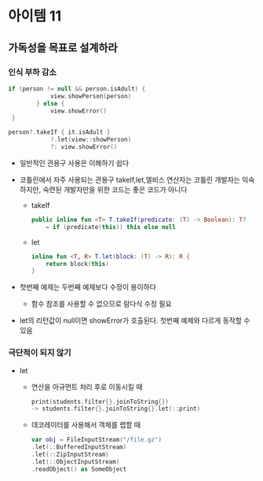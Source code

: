 # 아이템 11

## 가독성을 목표로 설계하라

### 인식 부하 감소

```kotlin
if (person != null && person.isAdult) {
            view.showPerson(person)
        } else {
            view.showError()
 }
```

```kotlin
person?.takeIf { it.isAdult }
            ?.let(view::showPerson)
            ?: view.showError()
```

- 일반적인 관용구 사용은 이해하기 쉽다
- 코틀린에서 자주 사용되는 관용구 takeIf,let,엘비스 연산자는 코틀린 개발자는 익숙하지만, 숙련된 개발자만을 위한 코드는 좋은 코드가 아니다
    - takeIf
        
        ```kotlin
        public inline fun <T> T.takeIf(predicate: (T) -> Boolean): T? 
            = if (predicate(this)) this else null
        ```
        
    - let
        
        ```kotlin
        inline fun <T, R> T.let(block: (T) -> R): R {
            return block(this)
        }
        ```
        
- 첫번째 예제는 두번째 예제보다 수정이 용이하다
    - 함수 참조를 사용할 수 없으므로 람다식 수정 필요
- let의 리턴값이 null이면 showError가 호출된다. 첫번째 예제와 다르게 동작할 수 있음

### 극단적이 되지 않기

- let
    - 연산을 아규먼트 처리 후로 이동시킬 때
        
        ```kotlin
        print(students.filter{}.joinToString{})
        -> students.filter{}.joinToString{}.let(::print)
        ```
        
    - 데코레이터를 사용해서 객체를 랩할 때
        
        ```kotlin
        var obj = FileInputStream("/file.gz")
        .let(::BufferedInputStream)
        .let(::ZipInputStream)
        .let(::ObjectInputStream)
        .readObject() as SomeObject 
        ```
        

###